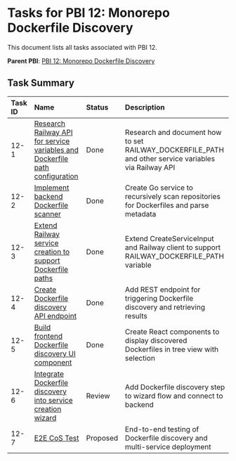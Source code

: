 # Tasks for PBI 12: Monorepo Dockerfile Discovery

This document lists all tasks associated with PBI 12.

**Parent PBI**: [PBI 12: Monorepo Dockerfile Discovery](./prd.md)

## Task Summary

| Task ID | Name | Status | Description |
| :------ | :--------------------------------------- | :------- | :--------------------------------- |
| 12-1 | [Research Railway API for service variables and Dockerfile path configuration](./12-1.md) | Done | Research and document how to set RAILWAY_DOCKERFILE_PATH and other service variables via Railway API |
| 12-2 | [Implement backend Dockerfile scanner](./12-2.md) | Done | Create Go service to recursively scan repositories for Dockerfiles and parse metadata |
| 12-3 | [Extend Railway service creation to support Dockerfile paths](./12-3.md) | Done | Extend CreateServiceInput and Railway client to support RAILWAY_DOCKERFILE_PATH variable |
| 12-4 | [Create Dockerfile discovery API endpoint](./12-4.md) | Done | Add REST endpoint for triggering Dockerfile discovery and retrieving results |
| 12-5 | [Build frontend Dockerfile discovery UI component](./12-5.md) | Done | Create React components to display discovered Dockerfiles in tree view with selection |
| 12-6 | [Integrate Dockerfile discovery into service creation wizard](./12-6.md) | Review | Add Dockerfile discovery step to wizard flow and connect to backend |
| 12-7 | [E2E CoS Test](./12-7.md) | Proposed | End-to-end testing of Dockerfile discovery and multi-service deployment |

